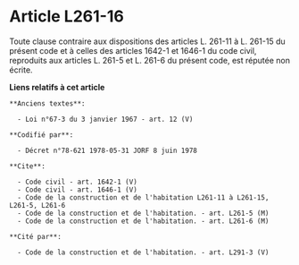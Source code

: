 # Article L261-16

Toute clause contraire aux dispositions des articles L. 261-11 à L. 261-15 du présent code et à celles des articles 1642-1 et
1646-1 du code civil, reproduits aux articles L. 261-5 et L. 261-6 du présent code, est réputée non écrite.

**Liens relatifs à cet article**

	**Anciens textes**:

	  - Loi n°67-3 du 3 janvier 1967 - art. 12 (V)

	**Codifié par**:

	  - Décret n°78-621 1978-05-31 JORF 8 juin 1978

	**Cite**:

	  - Code civil - art. 1642-1 (V)
	  - Code civil - art. 1646-1 (V)
	  - Code de la construction et de l'habitation L261-11 à L261-15, L261-5, L261-6
	  - Code de la construction et de l'habitation. - art. L261-5 (M)
	  - Code de la construction et de l'habitation. - art. L261-6 (M)

	**Cité par**:

	  - Code de la construction et de l'habitation. - art. L291-3 (V)
